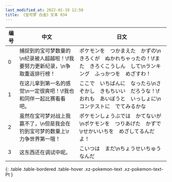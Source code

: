 ```yaml
---
last_modified_at: 2022-01-19 12:50
title: 《宝可梦 白金》文本 034
---
```

| 编号 | 中文 | 日文 |
| ---- | ---- | ---- |
| 0 | 捕捉到的宝可梦数量的\n纪录被人超越啦！\f我要努力更新纪录，\n争取重返排行榜！ | ポケモンを　つかまえた　かずの\nきろくが　ぬかれちゃったの！\fまた　きろくこうしん　して\nランキング　ふっかつを　めざすわ！ |
| 1 | 在这儿拿到第一名的感觉\n一定很爽吧！\f我也和同伴一起比赛看看吧。 | ここで　いちばんに　なったら\nさぞかし　きもちいい　だろうな！\fおれも　あいぼうと　いっしょに\nコンテストに　でてみるかな |
| 2 | 虽然在宝可梦对战上我赢不了，\n但是我会在钓到宝可梦的数量上\r力争世界第一哦！ | ポケモンしょうぶでは　かてないが\nポケモンを　つりあげた　かずで\rせかいいちを　めざしてるんだよ！ |
| 3 | 这东西还在调试中呢。 | こいつは　まだ\nちょうせいちゅう　なんだ |
{: .table .table-bordered .table-hover .xz-pokemon-text .xz-pokemon-text-Pt }
